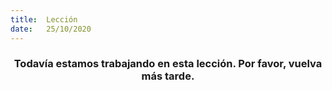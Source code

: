```yaml
---
title:  Lección
date:   25/10/2020
---
```


### <center>Todavía estamos trabajando en esta lección. Por favor, vuelva más tarde.</center>